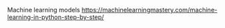 Machine learning models
https://machinelearningmastery.com/machine-learning-in-python-step-by-step/
